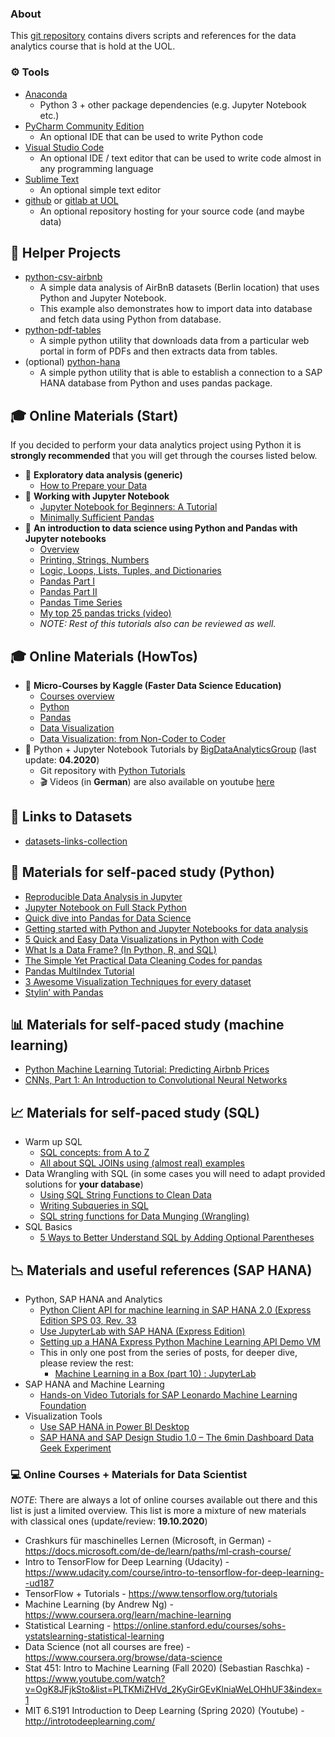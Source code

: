 ### About

This [git repository](https://github.com/vdmitriyev/uol-data-analytics) contains divers scripts and references for the data analytics course that is hold at the UOL.

### :gear: Tools

* [Anaconda](https://www.anaconda.com/distribution/)
    - Python 3 + other package dependencies (e.g. Jupyter Notebook etc.)
* [PyCharm Community Edition](https://www.jetbrains.com/pycharm/download/)
    - An optional IDE that can be used to write Python code
* [Visual Studio Code](https://code.visualstudio.com/)
    - An optional IDE / text editor that can be used to write code almost in any programming language
* [Sublime Text](https://www.sublimetext.com/)
    - An optional simple text editor
* [github](https://github.com/) or [gitlab at UOL](https://gitlab.uni-oldenburg.de/)
    - An optional repository hosting for your source code (and maybe data)

## :speech_balloon: Helper Projects

* [python-csv-airbnb](https://github.com/vdmitriyev/uol-data-analytics/tree/master/python-csv-airbnb)
    - A simple data analysis of AirBnB datasets (Berlin location) that uses Python and Jupyter Notebook.
    - This example also demonstrates how to import data into database and fetch data using Python from database.
* [python-pdf-tables](https://github.com/vdmitriyev/uol-data-analytics/tree/master/python-pdf-tables)
    - A simple python utility that downloads data from a particular web portal in form of PDFs and then extracts data from tables.
* (optional) [python-hana](https://github.com/vdmitriyev/uol-data-analytics/tree/master/python-hana)
    - A simple python utility that is able to establish a connection to a SAP HANA database from Python and uses pandas package.

## :mortar_board: Online Materials (Start)

If you decided to perform your data analytics project using Python it is **strongly recommended** that you will get through the courses listed below.

* :beginner: **Exploratory data analysis (generic)**
    - [How to Prepare your Data](https://towardsdatascience.com/the-basics-of-data-prep-7bb5f3af77ac)
* :beginner: **Working with Jupyter Notebook**
    - [Jupyter Notebook for Beginners: A Tutorial](https://www.dataquest.io/blog/jupyter-notebook-tutorial/)
    - [Minimally Sufficient Pandas](https://medium.com/dunder-data/minimally-sufficient-pandas-a8e67f2a2428)
* :beginner: **An introduction to data science using Python and Pandas with Jupyter notebooks**
    - [Overview](https://github.com/cuttlefishh/python-for-data-analysis)
    - [Printing, Strings, Numbers](https://github.com/cuttlefishh/python-for-data-analysis/blob/master/lessons/lesson05.ipynb)
    - [Logic, Loops, Lists, Tuples, and Dictionaries](https://github.com/cuttlefishh/python-for-data-analysis/blob/master/lessons/lesson07.ipynb)
    - [Pandas Part I](https://github.com/cuttlefishh/python-for-data-analysis/blob/master/lessons/lesson11.ipynb)
    - [Pandas Part II](https://github.com/cuttlefishh/python-for-data-analysis/blob/master/lessons/lesson12.ipynb)
    - [Pandas Time Series](https://github.com/cuttlefishh/python-for-data-analysis/blob/master/lessons/lesson15.ipynb)
    - [My top 25 pandas tricks (video)](https://www.dataschool.io/python-pandas-tricks/)
    - *NOTE: Rest of this tutorials also can be reviewed as well.*
    
## :mortar_board: Online Materials (HowTos)

* :rocket: **Micro-Courses by Kaggle (Faster Data Science Education)**
    - [Courses overview](https://www.kaggle.com/learn/overview)
    - [Python](https://www.kaggle.com/learn/python)
    - [Pandas](https://www.kaggle.com/learn/pandas)
    - [Data Visualization](https://www.kaggle.com/learn/data-visualization)
    - [Data Visualization: from Non-Coder to Coder](https://www.kaggle.com/learn/data-visualization-from-non-coder-to-coder)
* :rocket: Python + Jupyter Notebook Tutorials by [BigDataAnalyticsGroup](https://github.com/BigDataAnalyticsGroup) (last update: **04.2020**)
    - Git repository with [Python Tutorials](https://github.com/BigDataAnalyticsGroup/python)
    - :clapper: Videos (in **German**) are also available on youtube [here](https://www.youtube.com/watch?v=1S4Cgtkxqhs&list=PLC4UZxBVGKte4XagApdryLsnIXpjZWSAn)


## :checkered_flag: Links to Datasets

* [datasets-links-collection](https://github.com/vdmitriyev/datasets-links-collection)

## :snake: Materials for self-paced study (**Python**)

* [Reproducible Data Analysis in Jupyter](https://jakevdp.github.io/blog/2017/03/03/reproducible-data-analysis-in-jupyter/)
* [Jupyter Notebook on Full Stack Python](https://www.fullstackpython.com/jupyter-notebook.html)
* [Quick dive into Pandas for Data Science](https://towardsdatascience.com/quick-dive-into-pandas-for-data-science-cc1c1a80d9c4)
* [Getting started with Python and Jupyter Notebooks for data analysis](http://www.storybench.org/getting-started-with-python-and-jupyter-notebooks-for-data-analysis/)
* [5 Quick and Easy Data Visualizations in Python with Code](https://towardsdatascience.com/5-quick-and-easy-data-visualizations-in-python-with-code-a2284bae952f)
* [What Is a Data Frame? (In Python, R, and SQL)](https://www.oilshell.org/blog/2018/11/30.html)
* [The Simple Yet Practical Data Cleaning Codes for pandas](https://towardsdatascience.com/the-simple-yet-practical-data-cleaning-codes-ad27c4ce0a38)
* [Pandas MultiIndex Tutorial](https://github.com/ZaxR/pandas_multiindex_tutorial/blob/master/Pandas%20MultiIndex%20Tutorial.ipynb)
* [3 Awesome Visualization Techniques for every dataset](https://mlwhiz.com/blog/2019/04/19/awesome_seaborn_visuals/)
* [Stylin’ with Pandas](https://pbpython.com/styling-pandas.html)

## :bar_chart: Materials for self-paced study (**machine learning**)

* [Python Machine Learning Tutorial: Predicting Airbnb Prices](https://www.dataquest.io/blog/machine-learning-tutorial/)
* [CNNs, Part 1: An Introduction to Convolutional Neural Networks](https://victorzhou.com/blog/intro-to-cnns-part-1/)

## :chart_with_upwards_trend: Materials for self-paced study (**SQL**)

* Warm up SQL
    - [SQL concepts: from A to Z](http://www.helenanderson.co.nz/sql-concepts-from-a-to-z/)
    - [All about SQL JOINs using (almost real) examples](http://www.helenanderson.co.nz/sql-joins/)
* Data Wrangling with SQL (in some cases you will need to adapt provided solutions for **your database**)
    - [Using SQL String Functions to Clean Data](https://community.modeanalytics.com/sql/tutorial/sql-string-functions-for-cleaning/)
    - [Writing Subqueries in SQL](https://community.modeanalytics.com/sql/tutorial/sql-subqueries/)
    - [SQL string functions for Data Munging (Wrangling)](https://www.sqlshack.com/sql-string-functions-for-data-munging-wrangling/)
* SQL Basics
    - [5 Ways to Better Understand SQL by Adding Optional Parentheses](https://blog.jooq.org/2020/03/03/better-understand-sql-by-adding-optional-parentheses/)

## :chart_with_downwards_trend: Materials and useful references (**SAP HANA**)

* Python, SAP HANA and Analytics
    - [Python Client API for machine learning in SAP HANA 2.0 (Express Edition SPS 03, Rev. 33](https://blogs.sap.com/2018/10/29/python-client-api-for-machine-learning-in-sap-hana-2.0-express-edition-sps-03-revision-33/)
    - [Use JupyterLab with SAP HANA (Express Edition)](https://developers.sap.com/tutorials/mlb-hxe-tools-jupyter.html)
    - [Setting up a HANA Express Python Machine Learning API Demo VM](https://blogs.sap.com/2018/11/03/setting-up-a-hana-express-python-machine-learning-api-demo-vm/)
    - This in only one post from the series of posts, for deeper dive, please review the rest:
        + [Machine Learning in a Box (part 10) : JupyterLab](https://blogs.sap.com/2018/10/01/machine-learning-in-a-box-part-10-jupyterlab/)
* SAP HANA and Machine Learning
    - [Hands-on Video Tutorials for SAP Leonardo Machine Learning Foundation](https://blogs.sap.com/2018/11/26/hands-on-video-tutorials-for-sap-leonardo-machine-learning-foundation/)
* Visualization Tools
    - [Use SAP HANA in Power BI Desktop](https://docs.microsoft.com/en-us/power-bi/desktop-sap-hana)
    - [SAP HANA and SAP Design Studio 1.0 – The 6min Dashboard Data Geek Experiment](https://www.agiledss.com/en/blog/sap-hana-and-sap-design-studio-10-6min-dashboard-data-geek-experiment)

### :computer: Online Courses + Materials for Data Scientist

*NOTE*: There are always a lot of online courses available out there and this list is just a limited overview. This list is more a mixture of new materials with classical ones (update/review: **19.10.2020**)

* Crashkurs für maschinelles Lernen (Microsoft, in German) - https://docs.microsoft.com/de-de/learn/paths/ml-crash-course/
* Intro to TensorFlow for Deep Learning (Udacity) - https://www.udacity.com/course/intro-to-tensorflow-for-deep-learning--ud187
* TensorFlow + Tutorials - https://www.tensorflow.org/tutorials
* Machine Learning (by Andrew Ng) - https://www.coursera.org/learn/machine-learning
* Statistical Learning - https://online.stanford.edu/courses/sohs-ystatslearning-statistical-learning
* Data Science (not all courses are free) - https://www.coursera.org/browse/data-science
* Stat 451: Intro to Machine Learning (Fall 2020) (Sebastian Raschka) - https://www.youtube.com/watch?v=OgK8JFjkSto&list=PLTKMiZHVd_2KyGirGEvKlniaWeLOHhUF3&index=1
* MIT 6.S191 Introduction to Deep Learning (Spring 2020) (Youtube) - http://introtodeeplearning.com/

